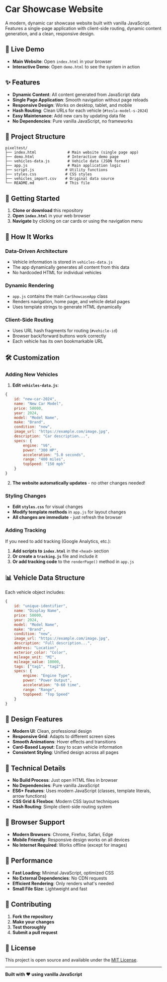 # Car Showcase Website

A modern, dynamic car showcase website built with vanilla JavaScript. Features a single-page application with client-side routing, dynamic content generation, and a clean, responsive design.

## 🚗 Live Demo

- **Main Website**: Open `index.html` in your browser
- **Interactive Demo**: Open `demo.html` to see the system in action

## ✨ Features

- **Dynamic Content**: All content generated from JavaScript data
- **Single Page Application**: Smooth navigation without page reloads
- **Responsive Design**: Works on desktop, tablet, and mobile
- **Hash Routing**: Clean URLs for each vehicle (`#tesla-model-s-2024`)
- **Easy Maintenance**: Add new cars by updating data file
- **No Dependencies**: Pure vanilla JavaScript, no frameworks

## 📁 Project Structure

```
pixeltest/
├── index.html              # Main website (single page app)
├── demo.html               # Interactive demo page
├── vehicles-data.js        # Vehicle data (JSON format)
├── app.js                  # Main application logic
├── script.js              # Utility functions
├── styles.css             # CSS styles
├── vehicles_import.csv    # Original data source
└── README.md              # This file
```

## 🚀 Getting Started

1. **Clone or download** this repository
2. **Open `index.html`** in your web browser
3. **Navigate** by clicking on car cards or using the navigation menu

## 🎯 How It Works

### Data-Driven Architecture
- Vehicle information is stored in `vehicles-data.js`
- The app dynamically generates all content from this data
- No hardcoded HTML for individual vehicles

### Dynamic Rendering
- `app.js` contains the main `CarShowcaseApp` class
- Renders navigation, home page, and vehicle detail pages
- Uses template strings to generate HTML dynamically

### Client-Side Routing
- Uses URL hash fragments for routing (`#vehicle-id`)
- Browser back/forward buttons work correctly
- Each vehicle has its own bookmarkable URL

## 🛠️ Customization

### Adding New Vehicles

1. **Edit `vehicles-data.js`**:
```javascript
{
    id: "new-car-2024",
    name: "New Car Model",
    price: 50000,
    year: 2024,
    model: "Model Name",
    make: "Brand",
    condition: "new",
    image_url: "https://example.com/image.jpg",
    description: "Car description...",
    specs: {
        engine: "V6",
        power: "300 HP",
        acceleration: "5.0 seconds",
        range: "400 miles",
        topSpeed: "150 mph"
    }
}
```

2. **The website automatically updates** - no other changes needed!

### Styling Changes

- **Edit `styles.css`** for visual changes
- **Modify template methods** in `app.js` for layout changes
- **All changes are immediate** - just refresh the browser

### Adding Tracking

If you need to add tracking (Google Analytics, etc.):

1. **Add scripts to `index.html`** in the `<head>` section
2. **Or create a `tracking.js`** file and include it
3. **Or add tracking code** to the `renderPage()` method in `app.js`

## 📊 Vehicle Data Structure

Each vehicle object includes:

```javascript
{
    id: "unique-identifier",
    name: "Display Name",
    price: 50000,
    year: 2024,
    model: "Model Name",
    make: "Brand",
    condition: "new",
    image_url: "https://example.com/image.jpg",
    description: "Full description...",
    address: "Location",
    exterior_color: "Color",
    mileage_unit: "MI",
    mileage_value: 10000,
    tags: ["tag1", "tag2"],
    specs: {
        engine: "Engine Type",
        power: "Power Output",
        acceleration: "0-60 time",
        range: "Range",
        topSpeed: "Top Speed"
    }
}
```

## 🎨 Design Features

- **Modern UI**: Clean, professional design
- **Responsive Grid**: Adapts to different screen sizes
- **Smooth Animations**: Hover effects and transitions
- **Card-Based Layout**: Easy to scan vehicle information
- **Consistent Styling**: Unified design across all pages

## 🔧 Technical Details

- **No Build Process**: Just open HTML files in browser
- **No Dependencies**: Pure vanilla JavaScript
- **ES6+ Features**: Uses modern JavaScript (classes, template literals, arrow functions)
- **CSS Grid & Flexbox**: Modern CSS layout techniques
- **Hash Routing**: Simple client-side routing system

## 📱 Browser Support

- **Modern Browsers**: Chrome, Firefox, Safari, Edge
- **Mobile Friendly**: Responsive design works on all devices
- **No Internet Required**: Works offline (except for images)

## 🚀 Performance

- **Fast Loading**: Minimal JavaScript, optimized CSS
- **No External Dependencies**: No CDN requests
- **Efficient Rendering**: Only renders what's needed
- **Small File Size**: Lightweight and fast

## 🤝 Contributing

1. **Fork the repository**
2. **Make your changes**
3. **Test thoroughly**
4. **Submit a pull request**

## 📄 License

This project is open source and available under the [MIT License](LICENSE).

---

**Built with ❤️ using vanilla JavaScript**
